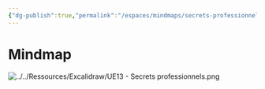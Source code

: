 ```yaml
---
{"dg-publish":true,"permalink":"/espaces/mindmaps/secrets-professionnels/","tags":["mindmaps"],"noteIcon":"2"}
---
```



# Mindmap
![../../Ressources/Excalidraw/UE13 - Secrets professionnels.png](/img/user/Ressources/Excalidraw/UE13%20-%20Secrets%20professionnels.png)
